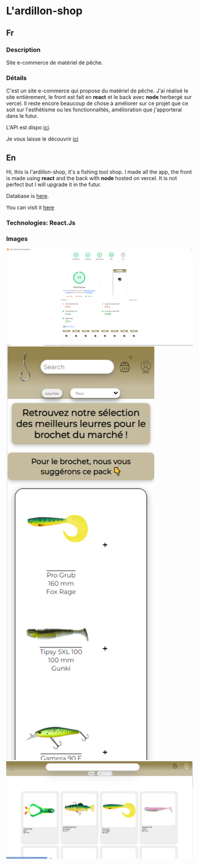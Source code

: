 # L'ardillon-shop

## Fr

### Description

Site e-commerce de matériel de pêche.

### Détails

C'est un site e-commerce qui propose du matériel de pêche. J'ai réalisé le site entièrement, le front est fait en **react** et le back avec **node** herbergé sur vercel.
Il reste encore beaucoup de chose à améliorer sur ce projet que ce soit sur l'esthétisme ou les fonctionnalités, amélioration que j'apporterai dans le futur.

L'API est dispo [ici](https://github.com/SebLau02/l-ardillon-shop-back).

Je vous laisse le découvrir [ici](https://l-ardillon-shop.vercel.app/leurres)

## En

Hi, this is l'ardillon-shop, it's a fishing tool shop. I made all the app, the front is made using **react** and the back with **node** hosted on vercel.
It is not perfect but I will upgrade it in the futur.

Database is [here](https://github.com/SebLau02/l-ardillon-shop-back).

You can visit it [here](https://l-ardillon-shop.vercel.app/leurres)

### Technologies: React.Js

### Images

<img src="illustration/illustration3.png" alt="lighthouse" width="800">
<img src="illustration/illustration2.png" alt="small screen" width="400">
<img src="illustration/shop1-3.png" alt="laptop" width="800">

